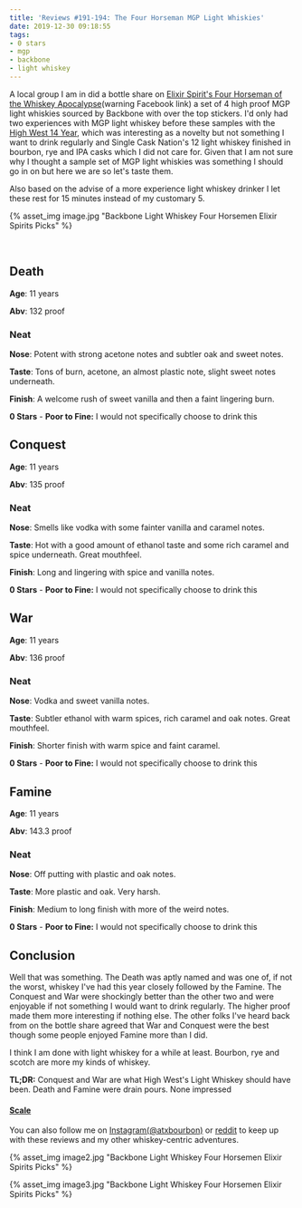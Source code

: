 ```yaml
---
title: 'Reviews #191-194: The Four Horseman MGP Light Whiskies'
date: 2019-12-30 09:18:55
tags:
- 0 stars
- mgp
- backbone
- light whiskey
---
```


A local group I am in did a bottle share on [Elixir Spirit's Four Horseman of the Whiskey Apocalypse](https://www.facebook.com/search/top/?q=Elixir%20Spirits%204%20Horseman%20of%20Whiskey%20Apocalypse&epa=SEARCH_BOX)(warning Facebook link) a set of 4 high proof MGP light whiskies sourced by Backbone with over the top stickers. I'd only had two experiences with MGP light whiskey before these samples with the [High West 14 Year](https://atxbourbon.com/2018/12/31/Review-56-High-West-Light-Whiskey-Batch-3/), which was interesting as a novelty but not something I want to drink regularly and Single Cask Nation's 12 light whiskey finished in bourbon, rye and IPA casks which I did not care for. Given that I am not sure why I thought a sample set of MGP light whiskies was something I should go in on but here we are so let's taste them.

Also based on the advise of a more experience light whiskey drinker I let these rest for 15 minutes instead of my customary 5.

{% asset_img image.jpg "Backbone Light Whiskey Four Horsemen Elixir Spirits Picks" %}


&nbsp;

## Death
**Age**: 11 years

**Abv**: 132 proof

### Neat
**Nose**: Potent with strong acetone notes and subtler oak and sweet notes.

**Taste**: Tons of burn, acetone, an almost plastic note, slight sweet notes underneath. 

**Finish**: A welcome rush of sweet vanilla and then a faint lingering burn.

**0 Stars** - **Poor to Fine:** I would not specifically choose to drink this

## Conquest
**Age**: 11 years

**Abv**: 135 proof

### Neat
**Nose**: Smells like vodka with some fainter vanilla and caramel notes.

**Taste**: Hot with a good amount of ethanol taste and some rich caramel and spice underneath. Great mouthfeel.

**Finish**: Long and lingering with spice and vanilla notes. 

**0 Stars** - **Poor to Fine:** I would not specifically choose to drink this

## War
**Age**: 11 years

**Abv**: 136 proof

### Neat
**Nose**: Vodka and sweet vanilla notes. 

**Taste**: Subtler ethanol with warm spices, rich caramel and oak notes. Great mouthfeel.

**Finish**: Shorter finish with warm spice and faint caramel.

**0 Stars** - **Poor to Fine:** I would not specifically choose to drink this

## Famine
**Age**: 11 years

**Abv**: 143.3 proof

### Neat
**Nose**: Off putting with plastic and oak notes.

**Taste**: More plastic and oak. Very harsh.

**Finish**: Medium to long finish with more of the weird notes.

**0 Stars** - **Poor to Fine:** I would not specifically choose to drink this


## Conclusion
Well that was something. The Death was aptly named and was one of, if not the worst, whiskey I've had this year closely followed by the Famine. The Conquest and War were shockingly better than the other two and were enjoyable if not something I would want to drink regularly. The higher proof made them more interesting if nothing else. The other folks I've heard back from on the bottle share agreed that War and Conquest were the best though some people enjoyed Famine more than I did.

I think I am done with light whiskey for a while at least. Bourbon, rye and scotch are more my kinds of whiskey.

**TL;DR:** Conquest and War are what High West's Light Whiskey should have been. Death and Famine were drain pours. None impressed


#### [Scale](http://atxbourbon.com/Scale/)

You can also follow me on [Instagram(@atxbourbon)](https://www.instagram.com/atxbourbon/) or [reddit](https://www.reddit.com/r/atxbourbon/) to keep up with these reviews and my other whiskey-centric adventures.

{% asset_img image2.jpg "Backbone Light Whiskey Four Horsemen Elixir Spirits Picks" %}

{% asset_img image3.jpg "Backbone Light Whiskey Four Horsemen Elixir Spirits Picks" %}
